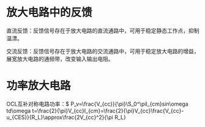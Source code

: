 # 放大电路中的反馈
直流反馈：反馈信号存在于放大电路的直流通路中，可用于稳定静态工作点，抑制温漂。

交流反馈：反馈信号存在于放大电路的交流通路中，可用于稳定放大电路的增益，展宽放大电路的通频带，改变输入输出电阻。

# 功率放大电路
OCL互补对称电路功率：$ P_v=\frac{V_{cc}}{\pi}\S_0^\piI_{cm}sin\omega td\omega t=\frac{2}{\pi}V_{cc}I_{cm}=\frac{2}{\pi}V_{cc}\frac{V_{cc}-u_{CES}}{R_L}\approx\frac{2V_{cc}^2}{\pi R_L}